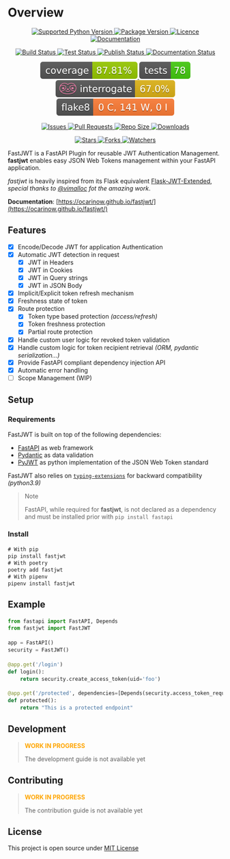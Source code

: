 # Overview
<!-- Base badges -->
<p style="text-align:center;">
    <a href="https://github.com/ocarinow/fastjwt">
        <img src="https://img.shields.io/pypi/pyversions/fastjwt" alt="Supported Python Version" />
    </a>
    <a href="https://pypi.org/project/fastjwt">
        <img src="https://img.shields.io/pypi/v/fastjwt" alt="Package Version" />
    </a>
    <a href="https://github.com/ocarinow/fastjwt/blob/main/LICENSE">
        <img src="https://img.shields.io/github/license/ocarinow/fastjwt" alt="Licence" />
    </a>
    <a href="https://ocarinow.github.io/fastjwt/">
        <img src="https://img.shields.io/badge/docs-available-brightgreen" alt="Documentation"></img>
    </a>
</p>
<!-- GitHub Action badges -->
<p style="text-align:center;">
    <a href="https://github.com/ocarinow/fastjwt/actions" alt="Build Status">
        <img src="https://github.com/ocarinow/fastjwt/actions/workflows/python-release.yaml/badge.svg" alt="Build Status" />
    </a>
    <a href="https://github.com/ocarinow/fastjwt/actions" alt="Test Status">
        <img src="https://github.com/ocarinow/fastjwt/actions/workflows/python-test.yaml/badge.svg" alt="Test Status" />
    </a>
    <a href="https://github.com/ocarinow/fastjwt/actions" alt="Publish Status">
        <img src="https://github.com/ocarinow/fastjwt/actions/workflows/python-publish.yaml/badge.svg" alt="Publish Status" />
    </a>
    <a href="https://github.com/ocarinow/fastjwt/actions" alt="Publish Status">
        <img src="https://github.com/ocarinow/fastjwt/actions/workflows/python-documentation.yaml/badge.svg" alt="Documentation Status" />
    </a>
</p>
<!-- Code quality badges -->
<p style="text-align:center;">
    <a href="https://github.com/ocarinow/fastjwt/actions">
        <img src="https://raw.githubusercontent.com/ocarinow/fastjwt/main/docs/badges/coverage.svg" alt="Coverage" />
    </a>
    <a href="https://github.com/ocarinow/fastjwt/actions">
        <img src="https://raw.githubusercontent.com/ocarinow/fastjwt/main/docs/badges/pytest.svg" alt="Tests" />
    </a>
    <a href="https://github.com/ocarinow/fastjwt/actions">
        <img src="https://raw.githubusercontent.com/ocarinow/fastjwt/main/docs/badges/interrogate.svg" alt="Docstring" />
    </a>
    <a href="https://github.com/ocarinow/fastjwt/actions">
        <img src="https://raw.githubusercontent.com/ocarinow/fastjwt/main/docs/badges/flake8.svg" alt="Flake8" />
    </a>
</p>
<!-- Activity badges -->
<p style="text-align:center;">
    <a href="https://github.com/ocarinow/fastjwt">
        <img src="https://img.shields.io/github/issues/ocarinow/fastjwt" alt="Issues" />
    </a>
    <a href="https://github.com/ocarinow/fastjwt">
        <img src="https://img.shields.io/github/issues-pr/ocarinow/fastjwt" alt="Pull Requests" />
    </a>
    <a href="https://github.com/ocarinow/fastjwt">
        <img src="https://img.shields.io/github/repo-size/ocarinow/fastjwt" alt="Repo Size" />
    </a>
    <a href="https://github.com/ocarinow/fastjwt">
        <img src="https://img.shields.io/pypi/dm/fastjwt" alt="Downloads" />
    </a>
</p>
<!-- Community badges -->
<p style="text-align:center;">
    <a href="https://github.com/ocarinow/fastjwt/stargazers" alt="Stars">
        <img src="https://img.shields.io/github/stars/ocarinow/fastjwt?style=social" alt="Stars" />
    </a>
    <a href="https://github.com/ocarinow/fastjwt" alt="Forks">
        <img src="https://img.shields.io/github/forks/ocarinow/fastjwt?style=social" alt="Forks" />
    </a>
    <a href="https://github.com/ocarinow/fastjwt/watchers" alt="Watchers">
        <img src="https://img.shields.io/github/watchers/ocarinow/fastjwt?style=social" alt="Watchers" />
    </a>
</p>

FastJWT is a FastAPI Plugin for reusable JWT Authentication Management. **fastjwt** enables easy JSON Web Tokens management within your FastAPI application.

_fastjwt_ is heavily inspired from its Flask equivalent [Flask-JWT-Extended](https://flask-jwt-extended.readthedocs.io/en/stable/), _special thanks to [@vimalloc](https://github.com/vimalloc) fot the amazing work_.

**Documentation**: [https://ocarinow.github.io/fastjwt/](https://ocarinow.github.io/fastjwt/)

## Features

- [X] Encode/Decode JWT for application Authentication
- [X] Automatic JWT detection in request
  - [X] JWT in Headers
  - [X] JWT in Cookies
  - [X] JWT in Query strings
  - [X] JWT in JSON Body
- [X] Implicit/Explicit token refresh mechanism
- [X] Freshness state of token
- [X] Route protection
  - [X] Token type based protection _(access/refresh)_
  - [X] Token freshness protection
  - [X] Partial route protection
- [X] Handle custom user logic for revoked token validation
- [X] Handle custom logic for token recipient retrieval _(ORM, pydantic serialization...)_
- [X] Provide FastAPI compliant dependency injection API
- [X] Automatic error handling
- [ ] Scope Management (WIP)

## Setup

### Requirements

FastJWT is built on top of the following dependencies:

- [FastAPI](https://github.com/tiangolo/fastapi) as web framework
- [Pydantic](https://github.com/pydantic/pydantic) as data validation
- [PyJWT](https://github.com/jpadilla/pyjwt) as python implementation of the JSON Web Token standard

FastJWT also relies on [`typing-extensions`](https://pypi.org/project/typing-extensions/) for backward compatibility _(python3.9)_

> Note
>
> FastAPI, while required for **fastjwt**, is not declared as a dependency and must be installed prior with `pip install fastapi`

### Install

```shell
# With pip
pip install fastjwt
# With poetry
poetry add fastjwt
# With pipenv
pipenv install fastjwt
```

## Example

```py
from fastapi import FastAPI, Depends
from fastjwt import FastJWT

app = FastAPI()
security = FastJWT()

@app.get('/login')
def login():
    return security.create_access_token(uid='foo')

@app.get('/protected', dependencies=[Depends(security.access_token_required())])
def protected():
    return "This is a protected endpoint"
```

## Development

> <span style="color:orange;">**WORK IN PROGRESS**</span>
>
> The development guide is not available yet

## Contributing

> <span style="color:orange;">**WORK IN PROGRESS**</span>
>
> The contribution guide is not available yet

## License

This project is open source under [MIT License](https://github.com/ocarinow/fastjwt/blob/main/LICENSE)
